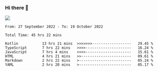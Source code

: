 ### Hi there 👋

<!--<a href="https://github.com/search?o=desc&q=author%3Abushiyi&s=committer-date&type=Commits">-->
<!--    <img align="center" height = "178" src="https://github-readme-stats.vercel.app/api?username=bushiyi&count_private=true&show_icons=true&theme=noctis_minimus&hide=contribs&include_all_commits=true" />-->
<!--</a>-->
<!--<a href="https://github.com/bushiyi?tab=repositories">-->
<!--    <img align="center" height = "178" src="https://github-readme-stats.vercel.app/api/top-langs/?username=bushiyi&count_private=true&theme=noctis_minimus" />-->
<!--</a>-->
 
<!-- [![Ashutosh's github activity graph](https://activity-graph.herokuapp.com/graph?username=bushiyi&theme=react&bg_color=1B2932&point=698B69&line=698B69)](https://github.com/ashutosh00710/github-readme-activity-graph)
 -->


![](https://raw.githubusercontent.com/bushiyi/bushiyi/master/assets/github-contribution-grid-snake.svg)

<!--START_SECTION:waka-->

```text
From: 27 September 2022 - To: 19 October 2022

Total Time: 45 hrs 22 mins

Kotlin           13 hrs 21 mins  >>>>>>>------------------   29.45 %
TypeScript       7 hrs 22 mins   >>>>---------------------   16.24 %
JavaScript       7 hrs 4 mins    >>>>---------------------   15.61 %
HTML             4 hrs 21 mins   >>-----------------------   09.61 %
Markdown         2 hrs 22 mins   >------------------------   05.24 %
YAML             2 hrs 20 mins   >------------------------   05.17 %
```

<!--END_SECTION:waka-->

